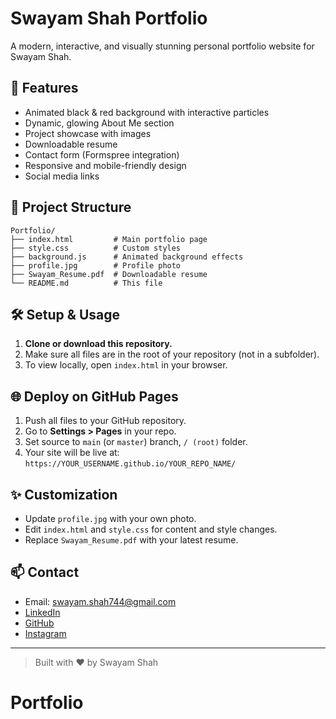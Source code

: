 # Swayam Shah Portfolio

A modern, interactive, and visually stunning personal portfolio website for Swayam Shah.

## 🚀 Features
- Animated black & red background with interactive particles
- Dynamic, glowing About Me section
- Project showcase with images
- Downloadable resume
- Contact form (Formspree integration)
- Responsive and mobile-friendly design
- Social media links

## 📂 Project Structure
```
Portfolio/
├── index.html         # Main portfolio page
├── style.css          # Custom styles
├── background.js      # Animated background effects
├── profile.jpg        # Profile photo
├── Swayam_Resume.pdf  # Downloadable resume
└── README.md          # This file
```

## 🛠️ Setup & Usage
1. **Clone or download this repository.**
2. Make sure all files are in the root of your repository (not in a subfolder).
3. To view locally, open `index.html` in your browser.

## 🌐 Deploy on GitHub Pages
1. Push all files to your GitHub repository.
2. Go to **Settings > Pages** in your repo.
3. Set source to `main` (or `master`) branch, `/ (root)` folder.
4. Your site will be live at: `https://YOUR_USERNAME.github.io/YOUR_REPO_NAME/`

## ✨ Customization
- Update `profile.jpg` with your own photo.
- Edit `index.html` and `style.css` for content and style changes.
- Replace `Swayam_Resume.pdf` with your latest resume.

## 📫 Contact
- Email: swayam.shah744@gmail.com
- [LinkedIn](https://www.linkedin.com/in/swayam-shah-944887284)
- [GitHub](https://github.com/SwayamShah31)
- [Instagram](https://instagram.com/sswayam.031)

---

> Built with ❤️ by Swayam Shah
# Portfolio
